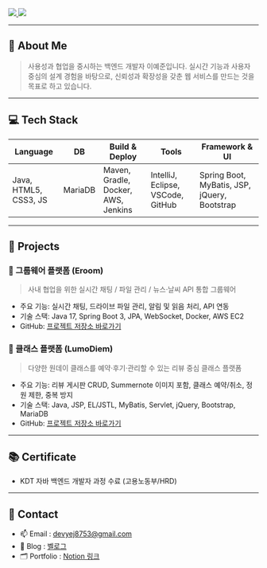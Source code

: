 <a href="https://hits.seeyoufarm.com">
  <img src="https://hits.seeyoufarm.com/api/count/incr/badge.svg?url=https%3A%2F%2Fgithub.com%2Fdevyej8753%2Fdevyej8753&count_bg=%2379C83D&title_bg=%23555555&title=hits&edge_flat=false"/>
</a>

<img src="https://capsule-render.vercel.app/api?type=venom&color=timeAuto&height=300&section=header&text=안녕하세요%20이예준입니다.&fontSize=60" />

---

## 👋 About Me

> 사용성과 협업을 중시하는 백엔드 개발자 이예준입니다.
> 실시간 기능과 사용자 중심의 설계 경험을 바탕으로,
> 신뢰성과 확장성을 갖춘 웹 서비스를 만드는 것을 목표로 하고 있습니다.

---

## 💻 Tech Stack

| Language              | DB      | Build & Deploy                      | Tools                             | Framework & UI                               |
| --------------------- | ------- | ----------------------------------- | --------------------------------- | -------------------------------------------- |
| Java, HTML5, CSS3, JS | MariaDB | Maven, Gradle, Docker, AWS, Jenkins | IntelliJ, Eclipse, VSCode, GitHub | Spring Boot, MyBatis, JSP, jQuery, Bootstrap |

---

## 📌 Projects

### 💼 그룹웨어 플랫폼 (Eroom)

> 사내 협업을 위한 실시간 채팅 / 파일 관리 / 뉴스·날씨 API 통합 그룹웨어

* 주요 기능: 실시간 채팅, 드라이브 파일 관리, 알림 및 읽음 처리, API 연동
* 기술 스택: Java 17, Spring Boot 3, JPA, WebSocket, Docker, AWS EC2
* GitHub: [프로젝트 저장소 바로가기](https://github.com/hsjeondev/eroom)

### 🎨 클래스 플랫폼 (LumoDiem)

> 다양한 원데이 클래스를 예약·후기·관리할 수 있는 리뷰 중심 클래스 플랫폼

* 주요 기능: 리뷰 게시판 CRUD, Summernote 이미지 포함, 클래스 예약/취소, 정원 제한, 중복 방지
* 기술 스택: Java, JSP, EL/JSTL, MyBatis, Servlet, jQuery, Bootstrap, MariaDB
* GitHub: [프로젝트 저장소 바로가기](https://github.com/devyej8753/LumoDiem)

---

## 📚 Certificate

* KDT 자바 백엔드 개발자 과정 수료 (고용노동부/HRD)

---

## 🔗 Contact

* 📫 Email : [devyej8753@gmail.com](mailto:devyej8753@gmail.com)
* 📌 Blog : [벨로그](https://velog.io/@yourvelog)
* 🗂️ Portfolio : [Notion 링크](https://notion.so/yourportfolio)
